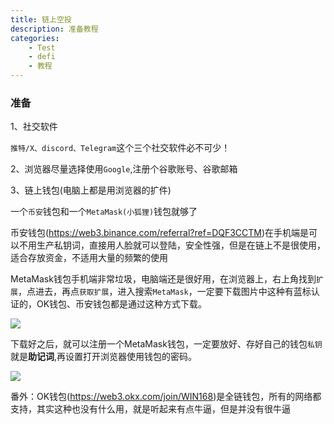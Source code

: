 ```yaml
---
title: 链上空投
description: 准备教程
categories:
    - Test
    - defi
    - 教程
---
```


### 准备

 1、社交软件

 `推特/X、discord、Telegram`这个三个社交软件必不可少！

 2、浏览器尽量选择使用`Google`,注册个谷歌账号、谷歌邮箱
 
 3、链上钱包(电脑上都是用浏览器的扩件)

 一个`币安`钱包和一个`MetaMask(小狐狸)`钱包就够了

 币安钱包(https://web3.binance.com/referral?ref=DQF3CCTM)在手机端是可以不用生产私钥词，直接用人脸就可以登陆，安全性强，但是在链上不是很使用，适合存放资金，不适用大量的频繁的使用

 MetaMask钱包手机端非常垃圾，电脑端还是很好用，在浏览器上，右上角找到`扩展`，点进去，再点`获取扩展`，进入搜索`MetaMask`，一定要下载图片中这种有蓝标认证的，OK钱包、币安钱包都是通过这种方式下载。

 ![](https://telegraph-image-5tj.pages.dev/file/AgACAgUAAyEGAAS6dLpwAAMZaP4YSxK3n_zmDbYG-yW7CiSnkFwAAkYLaxvkPPFXaaiyd5gpU_kBAAMCAAN5AAM2BA.png)

 下载好之后，就可以注册一个MetaMask钱包，一定要放好、存好自己的钱包`私钥`就是**助记词**,再设置打开浏览器使用钱包的密码。

 ![](https://telegraph-image-5tj.pages.dev/file/AgACAgUAAyEGAAS6dLpwAAMaaP4ZT3npS-senZp0h78mTGojmMQAAkoLaxvkPPFXNhLqOncreRsBAAMCAAN4AAM2BA.png)


番外：OK钱包(https://web3.okx.com/join/WIN168)是全链钱包，所有的网络都支持，其实这种也没有什么用，就是听起来有点牛逼，但是并没有很牛逼
